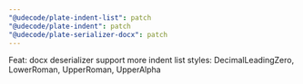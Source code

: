 ```yaml
---
"@udecode/plate-indent-list": patch
"@udecode/plate-indent": patch
"@udecode/plate-serializer-docx": patch
---
```


Feat: docx deserializer support more indent list styles: DecimalLeadingZero, LowerRoman, UpperRoman, UpperAlpha
